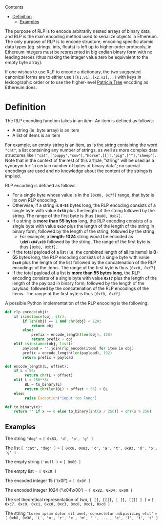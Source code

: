 <!-- START doctoc generated TOC please keep comment here to allow auto update -->
<!-- DON'T EDIT THIS SECTION, INSTEAD RE-RUN doctoc TO UPDATE -->
Contents

- [Definition](#definition)
  - [Examples](#examples)

<!-- END doctoc generated TOC please keep comment here to allow auto update -->

The purpose of RLP is to encode arbitrarily nested arrays of binary data, and RLP is the main encoding method used to serialize objects in Ethereum. The only purpose of RLP is to encode structure; encoding specific atomic data types (eg. strings, ints, floats) is left up to higher-order protocols; in Ethereum integers must be represented in big endian binary form with no leading zeroes (thus making the integer value zero be equivalent to the empty byte array).

If one wishes to use RLP to encode a dictionary, the two suggested canonical forms are to either use `[[k1,v1],[k2,v2]...]` with keys in lexicographic order or to use the higher-level [Patricia Tree](https://github.com/ethereum/wiki/wiki/Patricia-Tree) encoding as Ethereum does.

# Definition

The RLP encoding function takes in an item. An item is defined as follows:

* A string (ie. byte array) is an item
* A list of items is an item

For example, an empty string is an item, as is the string containing the word `"cat"`, a list containing any number of strings, as well as more complex data structures like `["cat",["puppy","cow"],"horse",[[]],"pig",[""],"sheep"]`. Note that in the context of the rest of this article, "string" will be used as a synonym for "a certain number of bytes of binary data"; no special encodings are used and no knowledge about the content of the strings is implied.

RLP encoding is defined as follows:

* For a single byte whose value is in the `[0x00, 0x7f]` range, that byte is its own RLP encoding.
* Otherwise, if a string is **`0-55`** bytes long, the RLP encoding consists of a single byte with value **`0x80`** plus the length of the string followed by the string. The range of the first byte is thus `[0x80, 0xb7]`.
* If a string is **more than 55 bytes** long, the RLP encoding consists of a single byte with value **`0xb7`** plus the length of the length of the string in binary form, followed by the length of the string, followed by the string. 
  * For example, a **length-1024** string would be encoded as **`\xb9\x04\x00`** followed by the string. The range of the first byte is thus `[0xb8, 0xbf]`.
* If the total payload of a list (i.e. the combined length of all its items) is **0-55** bytes long, the RLP encoding consists of a single byte with value **`0xc0`** plus the length of the list followed by the concatenation of the RLP encodings of the items. The range of the first byte is thus `[0xc0, 0xf7]`.
* If the total payload of a list is **more than 55 bytes long**, the RLP encoding consists of a single byte with value **`0xf7`** plus the length of the length of the payload in binary form, followed by the length of the payload, followed by the concatenation of the RLP encodings of the items. The range of the first byte is thus `[0xf8, 0xff]`.

A possible Python implementation of the RLP encoding is the following:

```python
def rlp_encode(obj):
    if isinstance(obj, str):
        if len(obj) == 1 and chr(obj) < 128: 
            return obj
        else: 
            prefix = encode_length(len(obj), 128)
            return prefix + obj
    elif isinstance(obj, list):
        payload = ''.join(rlp_encode(item) for item in obj)
        prefix = encode_length(len(payload), 192)
        return prefix + payload

def encode_length(L, offset):
    if L < 56:
         return chr(L + offset)
    elif L < 256**8:
         BL = to_binary(L)
         return chr(len(BL) + offset + 55) + BL
    else:
         raise Exception("input too long")

def to_binary(x):
    return '' if x == 0 else to_binary(int(x / 256)) + chr(x % 256)
```

## Examples

The string `"dog"` = `[ 0x83, 'd', 'o', 'g' ]`

The list `[ "cat", "dog" ]` = `[ 0xc8, 0x83, 'c', 'a', 't', 0x83, 'd', 'o', 'g' ]`

The empty string `('null')` = `[ 0x80 ]`

The empty list = `[ 0xc0 ]`

The encoded integer 15 ('\x0f') = `[ 0x0f ]`

The encoded integer 1024 ('\x04\x00') = `[ 0x82, 0x04, 0x00 ]`

The set theoretical representation of two, `[ [], [[]], [ [], [[]] ] ]` = `[ 0xc7, 0xc0, 0xc1, 0xc0, 0xc3, 0xc0, 0xc1, 0xc0 ]`

The string `"Lorem ipsum dolor sit amet, consectetur adipisicing elit"` = `[ 0xb8, 0x38, 'L', 'o', 'r', 'e', 'm', ' ', ... , 'e', 'l', 'i', 't' ]`